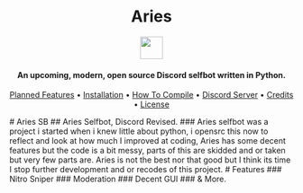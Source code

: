 <h1 align="center">Aries</h1>

<p align="center">
  <img width="40" height="40" src="https://cdn.discordapp.com/attachments/715671505211490315/1023738054227263638/logo.png">
</p>

<h4 align="center">An upcoming, modern, open source Discord selfbot written in Python.</h4>

<p align="center">
  <a href="#planned-features">Planned Features</a> •
  <a href="#installation">Installation</a> •
  <a href="#compile">How To Compile</a> •
  <a href="https://discord.gg/5nqcjV8a">Discord Server</a> •
  <a href="#credits">Credits</a> •
  <a href="#license">License</a>
</p>
# Aries SB
##  Aries Selfbot, Discord Revised.
### Aries selfbot was a project i started when i knew little about python, i opensrc this now to reflect and look at how much I improved at coding, Aries has some decent features but the code is a bit messy, parts of this are skidded and or taken but very few parts are. Aries is not the best nor that good but I think its time I stop further development and or recodes of this project.
# Features
### Nitro Sniper
### Moderation
### Decent GUI
### & More.
